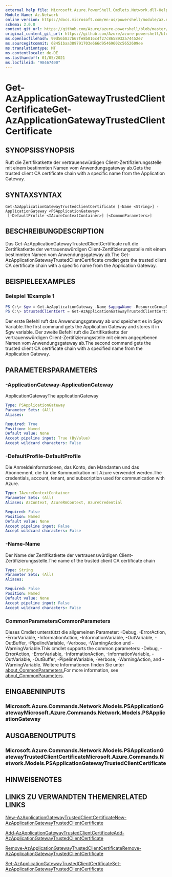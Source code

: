 ```yaml
---
external help file: Microsoft.Azure.PowerShell.Cmdlets.Network.dll-Help.xml
Module Name: Az.Network
online version: https://docs.microsoft.com/en-us/powershell/module/az.network/get-azapplicationgatewaytrustedclientcertificate
schema: 2.0.0
content_git_url: https://github.com/Azure/azure-powershell/blob/master/src/Network/Network/help/Get-AzApplicationGatewayTrustedClientCertificate.md
original_content_git_url: https://github.com/Azure/azure-powershell/blob/master/src/Network/Network/help/Get-AzApplicationGatewayTrustedClientCertificate.md
ms.openlocfilehash: 99d56b837b67fe8b816c4f27c8658932a74452e7
ms.sourcegitcommit: 68451baa389791703e666d95469602c5652609ee
ms.translationtype: MT
ms.contentlocale: de-DE
ms.lasthandoff: 01/05/2021
ms.locfileid: "98467400"
---
```

# <span data-ttu-id="05d4b-101">Get-AzApplicationGatewayTrustedClientCertificate</span><span class="sxs-lookup"><span data-stu-id="05d4b-101">Get-AzApplicationGatewayTrustedClientCertificate</span></span>

## <span data-ttu-id="05d4b-102">SYNOPSIS</span><span class="sxs-lookup"><span data-stu-id="05d4b-102">SYNOPSIS</span></span>
<span data-ttu-id="05d4b-103">Ruft die Zertifikatkette der vertrauenswürdigen Client-Zertifizierungsstelle mit einem bestimmten Namen vom Anwendungsgateway ab.</span><span class="sxs-lookup"><span data-stu-id="05d4b-103">Gets the trusted client CA certificate chain with a specific name from the Application Gateway.</span></span>

## <span data-ttu-id="05d4b-104">SYNTAX</span><span class="sxs-lookup"><span data-stu-id="05d4b-104">SYNTAX</span></span>

```
Get-AzApplicationGatewayTrustedClientCertificate [-Name <String>] -ApplicationGateway <PSApplicationGateway>
 [-DefaultProfile <IAzureContextContainer>] [<CommonParameters>]
```

## <span data-ttu-id="05d4b-105">BESCHREIBUNG</span><span class="sxs-lookup"><span data-stu-id="05d4b-105">DESCRIPTION</span></span>
<span data-ttu-id="05d4b-106">Das Get-AzApplicationGatewayTrustedClientCertificate ruft die Zertifikatkette der vertrauenswürdigen Client-Zertifizierungsstelle mit einem bestimmten Namen vom Anwendungsgateway ab.</span><span class="sxs-lookup"><span data-stu-id="05d4b-106">The Get-AzApplicationGatewayTrustedClientCertificate cmdlet gets the trusted client CA certificate chain with a specific name from the Application Gateway.</span></span>

## <span data-ttu-id="05d4b-107">BEISPIELE</span><span class="sxs-lookup"><span data-stu-id="05d4b-107">EXAMPLES</span></span>

### <span data-ttu-id="05d4b-108">Beispiel 1</span><span class="sxs-lookup"><span data-stu-id="05d4b-108">Example 1</span></span>
```powershell
PS C:\> $gw = Get-AzApplicationGateway -Name $appgwName -ResourceGroupName $resgpName
PS C:\> $trustedClientCert = Get-AzApplicationGatewayTrustedClientCertificate -ApplicationGateway $gw -Name $certName
```

<span data-ttu-id="05d4b-109">Der erste Befehl ruft das Anwendungsgateway ab und speichert es in $gw Variable.</span><span class="sxs-lookup"><span data-stu-id="05d4b-109">The first command gets the Application Gateway and stores it in $gw variable.</span></span> <span data-ttu-id="05d4b-110">Der zweite Befehl ruft die Zertifikatkette der vertrauenswürdigen Client-Zertifizierungsstelle mit einem angegebenen Namen vom Anwendungsgateway ab.</span><span class="sxs-lookup"><span data-stu-id="05d4b-110">The second command gets the trusted client CA certificate chain with a specified name from the Application Gateway.</span></span>

## <span data-ttu-id="05d4b-111">PARAMETERS</span><span class="sxs-lookup"><span data-stu-id="05d4b-111">PARAMETERS</span></span>

### <span data-ttu-id="05d4b-112">-ApplicationGateway</span><span class="sxs-lookup"><span data-stu-id="05d4b-112">-ApplicationGateway</span></span>
<span data-ttu-id="05d4b-113">ApplicationGateway</span><span class="sxs-lookup"><span data-stu-id="05d4b-113">The applicationGateway</span></span>

```yaml
Type: PSApplicationGateway
Parameter Sets: (All)
Aliases:

Required: True
Position: Named
Default value: None
Accept pipeline input: True (ByValue)
Accept wildcard characters: False
```

### <span data-ttu-id="05d4b-114">-DefaultProfile</span><span class="sxs-lookup"><span data-stu-id="05d4b-114">-DefaultProfile</span></span>
<span data-ttu-id="05d4b-115">Die Anmeldeinformationen, das Konto, den Mandanten und das Abonnement, die für die Kommunikation mit Azure verwendet werden.</span><span class="sxs-lookup"><span data-stu-id="05d4b-115">The credentials, account, tenant, and subscription used for communication with Azure.</span></span>

```yaml
Type: IAzureContextContainer
Parameter Sets: (All)
Aliases: AzContext, AzureRmContext, AzureCredential

Required: False
Position: Named
Default value: None
Accept pipeline input: False
Accept wildcard characters: False
```

### <span data-ttu-id="05d4b-116">-Name</span><span class="sxs-lookup"><span data-stu-id="05d4b-116">-Name</span></span>
<span data-ttu-id="05d4b-117">Der Name der Zertifikatkette der vertrauenswürdigen Client-Zertifizierungsstelle.</span><span class="sxs-lookup"><span data-stu-id="05d4b-117">The name of the trusted client CA certificate chain</span></span>

```yaml
Type: String
Parameter Sets: (All)
Aliases:

Required: False
Position: Named
Default value: None
Accept pipeline input: False
Accept wildcard characters: False
```

### <span data-ttu-id="05d4b-118">CommonParameters</span><span class="sxs-lookup"><span data-stu-id="05d4b-118">CommonParameters</span></span>
<span data-ttu-id="05d4b-119">Dieses Cmdlet unterstützt die allgemeinen Parameter: -Debug, -ErrorAction, -ErrorVariable, -InformationAction, -InformationVariable, -OutVariable, -OutBuffer, -PipelineVariable, -Verbose, -WarningAction und -WarningVariable.</span><span class="sxs-lookup"><span data-stu-id="05d4b-119">This cmdlet supports the common parameters: -Debug, -ErrorAction, -ErrorVariable, -InformationAction, -InformationVariable, -OutVariable, -OutBuffer, -PipelineVariable, -Verbose, -WarningAction, and -WarningVariable.</span></span> <span data-ttu-id="05d4b-120">Weitere Informationen finden Sie unter [about_CommonParameters.](http://go.microsoft.com/fwlink/?LinkID=113216)</span><span class="sxs-lookup"><span data-stu-id="05d4b-120">For more information, see [about_CommonParameters](http://go.microsoft.com/fwlink/?LinkID=113216).</span></span>

## <span data-ttu-id="05d4b-121">EINGABEN</span><span class="sxs-lookup"><span data-stu-id="05d4b-121">INPUTS</span></span>

### <span data-ttu-id="05d4b-122">Microsoft.Azure.Commands.Network.Models.PSApplicationGateway</span><span class="sxs-lookup"><span data-stu-id="05d4b-122">Microsoft.Azure.Commands.Network.Models.PSApplicationGateway</span></span>

## <span data-ttu-id="05d4b-123">AUSGABEN</span><span class="sxs-lookup"><span data-stu-id="05d4b-123">OUTPUTS</span></span>

### <span data-ttu-id="05d4b-124">Microsoft.Azure.Commands.Network.Models.PSApplicationGatewayTrustedClientCertificate</span><span class="sxs-lookup"><span data-stu-id="05d4b-124">Microsoft.Azure.Commands.Network.Models.PSApplicationGatewayTrustedClientCertificate</span></span>

## <span data-ttu-id="05d4b-125">HINWEISE</span><span class="sxs-lookup"><span data-stu-id="05d4b-125">NOTES</span></span>

## <span data-ttu-id="05d4b-126">LINKS ZU VERWANDTEN THEMEN</span><span class="sxs-lookup"><span data-stu-id="05d4b-126">RELATED LINKS</span></span>

[<span data-ttu-id="05d4b-127">New-AzApplicationGatewayTrustedClientCertificate</span><span class="sxs-lookup"><span data-stu-id="05d4b-127">New-AzApplicationGatewayTrustedClientCertificate</span></span>](./New-AzApplicationGatewayTrustedClientCertificate.md)

[<span data-ttu-id="05d4b-128">Add-AzApplicationGatewayTrustedClientCertificate</span><span class="sxs-lookup"><span data-stu-id="05d4b-128">Add-AzApplicationGatewayTrustedClientCertificate</span></span>](./Add-AzApplicationGatewayTrustedClientCertificate.md)

[<span data-ttu-id="05d4b-129">Remove-AzApplicationGatewayTrustedClientCertificate</span><span class="sxs-lookup"><span data-stu-id="05d4b-129">Remove-AzApplicationGatewayTrustedClientCertificate</span></span>](./Remove-AzApplicationGatewayTrustedClientCertificate.md)

[<span data-ttu-id="05d4b-130">Set-AzApplicationGatewayTrustedClientCertificate</span><span class="sxs-lookup"><span data-stu-id="05d4b-130">Set-AzApplicationGatewayTrustedClientCertificate</span></span>](./Set-AzApplicationGatewayTrustedClientCertificate.md)